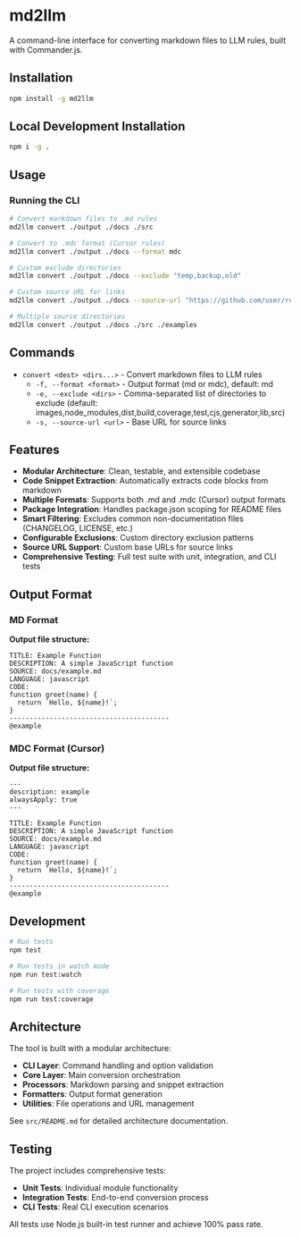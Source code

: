 # md2llm

A command-line interface for converting markdown files to LLM rules, built with Commander.js.

## Installation

```bash
npm install -g md2llm
```

## Local Development Installation

```bash
npm i -g .
```

## Usage

### Running the CLI

```bash
# Convert markdown files to .md rules
md2llm convert ./output ./docs ./src

# Convert to .mdc format (Cursor rules)
md2llm convert ./output ./docs --format mdc

# Custom exclude directories
md2llm convert ./output ./docs --exclude "temp,backup,old"

# Custom source URL for links
md2llm convert ./output ./docs --source-url "https://github.com/user/repo/blob/main/"

# Multiple source directories
md2llm convert ./output ./docs ./src ./examples
```

## Commands

- `convert <dest> <dirs...>` - Convert markdown files to LLM rules
  - `-f, --format <format>` - Output format (md or mdc), default: md
  - `-e, --exclude <dirs>` - Comma-separated list of directories to exclude (default: images,node_modules,dist,build,coverage,test,cjs,generator,lib,src)
  - `-s, --source-url <url>` - Base URL for source links

## Features

- **Modular Architecture**: Clean, testable, and extensible codebase
- **Code Snippet Extraction**: Automatically extracts code blocks from markdown
- **Multiple Formats**: Supports both .md and .mdc (Cursor) output formats
- **Package Integration**: Handles package.json scoping for README files
- **Smart Filtering**: Excludes common non-documentation files (CHANGELOG, LICENSE, etc.)
- **Configurable Exclusions**: Custom directory exclusion patterns
- **Source URL Support**: Custom base URLs for source links
- **Comprehensive Testing**: Full test suite with unit, integration, and CLI tests

## Output Format

### MD Format

**Output file structure:**
```
TITLE: Example Function
DESCRIPTION: A simple JavaScript function
SOURCE: docs/example.md
LANGUAGE: javascript
CODE:
function greet(name) {
  return `Hello, ${name}!`;
}
----------------------------------------
@example
```

### MDC Format (Cursor)

**Output file structure:**
```
---
description: example
alwaysApply: true
---

TITLE: Example Function
DESCRIPTION: A simple JavaScript function
SOURCE: docs/example.md
LANGUAGE: javascript
CODE:
function greet(name) {
  return `Hello, ${name}!`;
}
----------------------------------------
@example
```

## Development

```bash
# Run tests
npm test

# Run tests in watch mode
npm run test:watch

# Run tests with coverage
npm run test:coverage
```

## Architecture

The tool is built with a modular architecture:

- **CLI Layer**: Command handling and option validation
- **Core Layer**: Main conversion orchestration
- **Processors**: Markdown parsing and snippet extraction
- **Formatters**: Output format generation
- **Utilities**: File operations and URL management

See `src/README.md` for detailed architecture documentation.

## Testing

The project includes comprehensive tests:

- **Unit Tests**: Individual module functionality
- **Integration Tests**: End-to-end conversion process
- **CLI Tests**: Real CLI execution scenarios

All tests use Node.js built-in test runner and achieve 100% pass rate.
